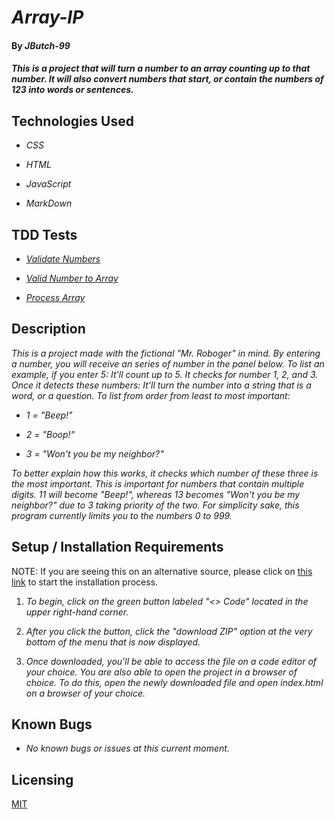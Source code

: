 # _Array-IP_

#### By _**JButch-99**_

#### _This is a project that will turn a number to an array counting up to that number. It will also convert numbers that start, or contain the numbers of 123 into words or sentences._

## Technologies Used

* _CSS_

* _HTML_

* _JavaScript_

* _MarkDown_

## TDD Tests

* _[Validate Numbers](text/validateNumber.txt)_

* _[Valid Number to Array](text/validNumberToArray.txt)_

* _[Process Array](text/processArray.txt)_  

## Description

_This is a project made with the fictional "Mr. Roboger" in mind. By entering a number, you will receive an series of number in the panel below. To list an example, if you enter 5: It'll count up to 5. It checks for number 1, 2, and 3. Once it detects these numbers: It'll turn the number into a string that is a word, or a question. To list from order from least to most important:_

* _1 = "Beep!"_

* _2 = "Boop!"_

* _3 = "Won't you be my neighbor?"_

_To better explain how this works, it checks which number of these three is the most important. This is important for numbers that contain multiple digits. 11 will become "Beep!", whereas 13 becomes "Won't you be my neighbor?" due to 3 taking priority of the two. For simplicity sake, this program currently limits you to the numbers 0 to 999._

## Setup / Installation Requirements

NOTE: If you are seeing this on an alternative source, please click on [this link](https://github.com/JButch-99/Array-IP) to start the installation process.

1. _To begin, click on the green button labeled "<> Code" located in the upper right-hand corner._

2. _After you click the button, click the "download ZIP" option at the very bottom of the menu that is now displayed._

3. _Once downloaded, you'll be able to access the file on a code editor of your choice. You are also able to open the project in a browser of choice. To do this, open the newly downloaded file and open index.html on a browser of your choice._

## Known Bugs

* _No known bugs or issues at this current moment._

## Licensing 
[MIT](license.txt)



